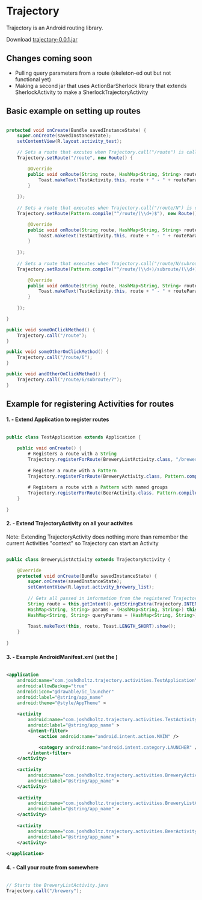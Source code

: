 # Trajectory

Trajectory is an Android routing library.

Download [trajectory-0.0.1.jar](https://github.com/joshdholtz/Trajectory/raw/master/builds/trajectory-0.0.1.jar)

## Changes coming soon
- Pulling query parameters from a route (skeleton-ed out but not functional yet)
- Making a second jar that uses ActionBarSherlock library that extends SherlockActivity to make a SherlockTrajectoryActivity

## Basic example on setting up routes

````java

protected void onCreate(Bundle savedInstanceState) {
	super.onCreate(savedInstanceState);
	setContentView(R.layout.activity_test);

	// Sets a route that excutes when Trajectory.call("/route") is called
	Trajectory.setRoute("/route", new Route() {

		@Override
		public void onRoute(String route, HashMap<String, String> routeParams, HashMap<String, String> queryParams) {
			Toast.makeText(TestActivity.this, route + " - " + routeParams.toString() + " - " + queryParams.toString(), Toast.LENGTH_SHORT).show();
		}
		
	});
	
	// Sets a route that executes when Trajectory.call("/route/N") is called where N is any integer
	Trajectory.setRoute(Pattern.compile("^/route/(\\d+)$"), new Route() {

		@Override
		public void onRoute(String route, HashMap<String, String> routeParams, HashMap<String, String> queryParams) {
			Toast.makeText(TestActivity.this, route + " - " + routeParams.toString() + " - " + queryParams.toString(), Toast.LENGTH_SHORT).show();
		}
		
	});
	
	// Sets a route that executes when Trajectory.call("/route/N/subroute/M") is called where N and M are any integers
	Trajectory.setRoute(Pattern.compile("^/route/(\\d+)/subroute/(\\d+)$"), new String[]{"route_id", "subroute_id"}, new Route() {

		@Override
		public void onRoute(String route, HashMap<String, String> routeParams, HashMap<String, String> queryParams) {
			Toast.makeText(TestActivity.this, route + " - " + routeParams.toString() + " - " + queryParams.toString(), Toast.LENGTH_SHORT).show();
		}
		
	});

}

public void someOnClickMethod() {
    Trajectory.call("/route");
}

public void someOtherOnClickMethod() {
    Trajectory.call("/route/6");
}

public void andOtherOnClickMethod() {
    Trajectory.call("/route/6/subroute/7");
}

````


## Example for registering Activities for routes

#### 1. - Extend Application to register routes
````java

public class TestApplication extends Application {

	public void onCreate() {
		# Registers a route with a String
		Trajectory.registerForRoute(BreweryListActivity.class, "/brewery");
		
		# Register a route with a Pattern
		Trajectory.registerForRoute(BreweryActivity.class, Pattern.compile("^/brewery/(\\d+)$"));
		
		# Registers a route with a Pattern with named groups
		Trajectory.registerForRoute(BeerActivity.class, Pattern.compile("^/brewery/(\\d+)/beer/(\\d+)$"), new String[]{"brewery_id", "beer_id"});
	}
	
}

````

#### 2. - Extend TrajectoryActivity on all your activites
Note: Extending TrajectoryActivity does nothing more than remember the current Activities "context" so Trajectory can start an Activity
````java

public class BreweryListActivity extends TrajectoryActivity {

	@Override
	protected void onCreate(Bundle savedInstanceState) {
		super.onCreate(savedInstanceState);
		setContentView(R.layout.activity_brewery_list);
		
		// Gets all passed in information from the registered TrajectoryActivity intent
		String route = this.getIntent().getStringExtra(Trajectory.INTENT_ROUTE);
		HashMap<String, String> params = (HashMap<String, String>) this.getIntent().getSerializableExtra(Trajectory.INTENT_ROUTE_PARAMS);
		HashMap<String, String> queryParams = (HashMap<String, String>) this.getIntent().getSerializableExtra(Trajectory.INTENT_QUERY_PARAMS);
		
		Toast.makeText(this, route, Toast.LENGTH_SHORT).show();
	}
	
}

````

#### 3. - Example AndroidManifest.xml (set the <application android:name />)
````xml

<application
    android:name="com.joshdholtz.trajectory.activities.TestApplication"
    android:allowBackup="true"
    android:icon="@drawable/ic_launcher"
    android:label="@string/app_name"
    android:theme="@style/AppTheme" >
    
    <activity
        android:name="com.joshdholtz.trajectory.activities.TestActivity"
        android:label="@string/app_name" >
        <intent-filter>
            <action android:name="android.intent.action.MAIN" />

            <category android:name="android.intent.category.LAUNCHER" />
        </intent-filter>
    </activity>
    
    <activity
        android:name="com.joshdholtz.trajectory.activities.BreweryActivity"
        android:label="@string/app_name" >
    </activity>
    
    <activity
        android:name="com.joshdholtz.trajectory.activities.BreweryListActivity"
        android:label="@string/app_name" >
    </activity>
    
    <activity
        android:name="com.joshdholtz.trajectory.activities.BeerActivity"
        android:label="@string/app_name" >
    </activity>
    
</application>

````

#### 4. - Call your route from somewhere
````java

// Starts the BreweryListActivity.java
Trajectory.call("/brewery");

````
